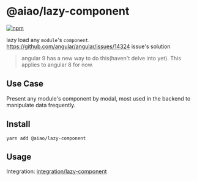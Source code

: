 # @aiao/lazy-component

[![npm](https://img.shields.io/npm/v/@aiao/lazy-component?label=&style=flat-square)](https://www.npmjs.com/@aiao/lazy-component)

lazy load any `module`'s `component`. https://github.com/angular/angular/issues/14324 issue's solution

> angular 9 has a new way to do this(haven't delve into yet). This applies to angular 8 for now.

## Use Case

Present any module's component by modal, most used in the backend to manipulate data frequently.

## Install

```console
yarn add @aiao/lazy-component
```

## Usage

Integration: [integration/lazy-component](/integration/lazy-component)
